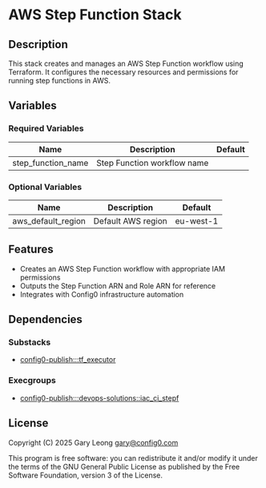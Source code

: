 # AWS Step Function Stack

## Description
This stack creates and manages an AWS Step Function workflow using Terraform. It configures the necessary resources and permissions for running step functions in AWS.

## Variables

### Required Variables
| Name | Description | Default |
|------|-------------|---------|
| step_function_name | Step Function workflow name |  |

### Optional Variables
| Name | Description | Default |
|------|-------------|---------|
| aws_default_region | Default AWS region | eu-west-1 |

## Features
- Creates an AWS Step Function workflow with appropriate IAM permissions
- Outputs the Step Function ARN and Role ARN for reference
- Integrates with Config0 infrastructure automation

## Dependencies

### Substacks
- [config0-publish:::tf_executor](https://api-app.config0.com/web_api/v1.0/stacks/config0-publish/tf_executor)

### Execgroups
- [config0-publish:::devops-solutions::iac_ci_stepf](https://api-app.config0.com/web_api/v1.0/exec/groups/config0-publish/devops-solutions/iac_ci_stepf)

## License
Copyright (C) 2025 Gary Leong <gary@config0.com>

This program is free software: you can redistribute it and/or modify
it under the terms of the GNU General Public License as published by
the Free Software Foundation, version 3 of the License.